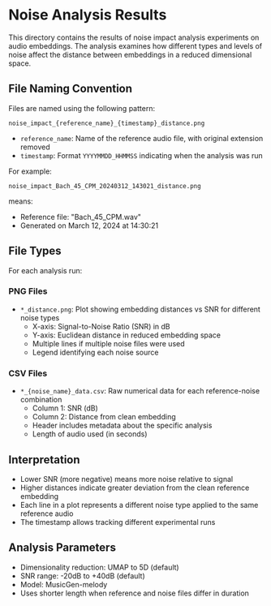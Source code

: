 # Noise Analysis Results

This directory contains the results of noise impact analysis experiments on audio embeddings. The analysis examines how different types and levels of noise affect the distance between embeddings in a reduced dimensional space.

## File Naming Convention

Files are named using the following pattern:

```
noise_impact_{reference_name}_{timestamp}_distance.png
```

- `reference_name`: Name of the reference audio file, with original extension removed
- `timestamp`: Format `YYYYMMDD_HHMMSS` indicating when the analysis was run

For example:
```
noise_impact_Bach_45_CPM_20240312_143021_distance.png
```
means:
- Reference file: "Bach_45_CPM.wav"
- Generated on March 12, 2024 at 14:30:21

## File Types

For each analysis run:

### PNG Files
- `*_distance.png`: Plot showing embedding distances vs SNR for different noise types
  - X-axis: Signal-to-Noise Ratio (SNR) in dB
  - Y-axis: Euclidean distance in reduced embedding space
  - Multiple lines if multiple noise files were used
  - Legend identifying each noise source

### CSV Files
- `*_{noise_name}_data.csv`: Raw numerical data for each reference-noise combination
  - Column 1: SNR (dB)
  - Column 2: Distance from clean embedding
  - Header includes metadata about the specific analysis
  - Length of audio used (in seconds)

## Interpretation

- Lower SNR (more negative) means more noise relative to signal
- Higher distances indicate greater deviation from the clean reference embedding
- Each line in a plot represents a different noise type applied to the same reference audio
- The timestamp allows tracking different experimental runs

## Analysis Parameters
- Dimensionality reduction: UMAP to 5D (default)
- SNR range: -20dB to +40dB (default)
- Model: MusicGen-melody
- Uses shorter length when reference and noise files differ in duration
